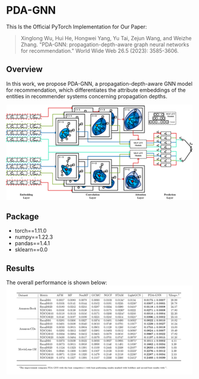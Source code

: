# PDA-GNN
This Is the Official PyTorch Implementation for Our Paper:
>Xinglong Wu, Hui He, Hongwei Yang, Yu Tai, Zejun Wang, and Weizhe Zhang. "PDA-GNN: propagation-depth-aware graph neural networks for recommendation." World Wide Web 26.5 (2023): 3585-3606.


## Overview
In this work, we propose PDA-GNN, a propagation-depth-aware GNN model for recommendation, which differentiates the attribute embeddings of the entities in recommender systems concerning propagation depths.

![Architecture](fig/architecture.png)

## Package
* torch==1.11.0
* numpy==1.22.3
* pandas==1.4.1
* sklearn==0.0

## Results

The overall performance is shown below:
![Overall Performance](fig/performance.png)
